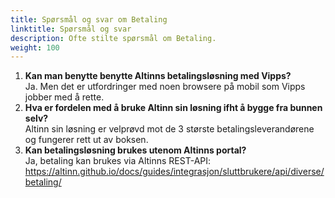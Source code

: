 ```yaml
---
title: Spørsmål og svar om Betaling
linktitle: Spørsmål og svar
description: Ofte stilte spørsmål om Betaling.
weight: 100
---
```


1. **Kan man benytte benytte Altinns betalingsløsning med Vipps?** <br> Ja. Men det er utfordringer med noen browsere på mobil som Vipps jobber med å rette. 
2. **Hva er fordelen med å bruke Altinn sin løsning ifht å bygge fra bunnen selv?** <br> Altinn sin løsning er velprøvd mot de 3 største betalingsleverandørene og fungerer rett ut av boksen.
3. **Kan betalingsløsning brukes utenom Altinns portal?** <br> Ja, betaling kan brukes via Altinns REST-API:
    https://altinn.github.io/docs/guides/integrasjon/sluttbrukere/api/diverse/betaling/